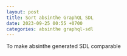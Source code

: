 ```yaml
---
layout: post
title: Sort absinthe GraphQL SDL
date: 2023-09-25 00:55 +0700
categories: absinthe graphql-sdl
---
```


To make absinthe generated SDL comparable
